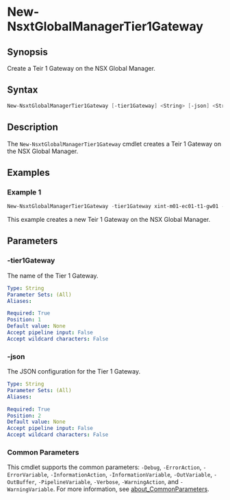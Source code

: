# New-NsxtGlobalManagerTier1Gateway

## Synopsis

Create a Teir 1 Gateway on the NSX Global Manager.

## Syntax

```powershell
New-NsxtGlobalManagerTier1Gateway [-tier1Gateway] <String> [-json] <String> [<CommonParameters>]
```

## Description

The `New-NsxtGlobalManagerTier1Gateway` cmdlet creates a Teir 1 Gateway on the NSX Global Manager.

## Examples

### Example 1

```powershell
New-NsxtGlobalManagerTier1Gateway -tier1Gateway xint-m01-ec01-t1-gw01 -json $ConfigJson
```

This example creates a new Teir 1 Gateway on the NSX Global Manager.

## Parameters

### -tier1Gateway

The name of the Tier 1 Gateway.

```yaml
Type: String
Parameter Sets: (All)
Aliases:

Required: True
Position: 1
Default value: None
Accept pipeline input: False
Accept wildcard characters: False
```

### -json

The JSON configuration for the Tier 1 Gateway.

```yaml
Type: String
Parameter Sets: (All)
Aliases:

Required: True
Position: 2
Default value: None
Accept pipeline input: False
Accept wildcard characters: False
```

### Common Parameters

This cmdlet supports the common parameters: `-Debug`, `-ErrorAction`, `-ErrorVariable`, `-InformationAction`, `-InformationVariable`, `-OutVariable`, `-OutBuffer`, `-PipelineVariable`, `-Verbose`, `-WarningAction`, and `-WarningVariable`. For more information, see [about_CommonParameters](http://go.microsoft.com/fwlink/?LinkID=113216).
